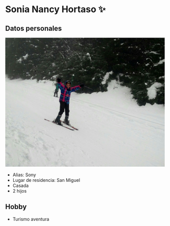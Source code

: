 # Sonia Nancy Hortaso :sparkles:
## Datos personales

![Esta soy yo](./img/yo.jpg)

- Alias: Sony
- Lugar de residencia: San Miguel
- Casada
- 2 hijos

## Hobby
- Turismo aventura
